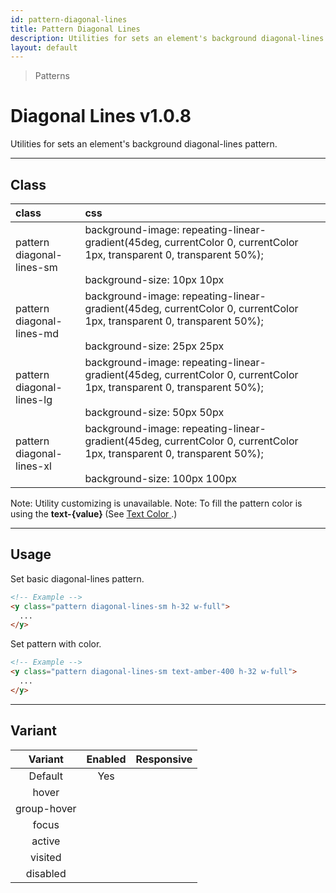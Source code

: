 ```yaml
---
id: pattern-diagonal-lines
title: Pattern Diagonal Lines
description: Utilities for sets an element's background diagonal-lines pattern.
layout: default
---
```


> Patterns

# Diagonal Lines <span class="ml-1 px-2 py-1 text-sm text-gray-600 bg-gray-300">v1.0.8</span>

Utilities for sets an element's background diagonal-lines pattern.

---

## Class

| <span class="px-3 py-1 text-white bg-charcoal-100 rounded-full">class</span> | <span class="px-3 py-1 text-white bg-charcoal-100 rounded-full">css</span> | |
|:--|:--|:-:|
| pattern <br> diagonal-lines-sm | background-image: repeating-linear-gradient(45deg, currentColor 0, currentColor 1px, transparent 0, transparent 50%); <br><br> background-size: 10px 10px | <y class="pattern diagonal-lines-sm w-32 h-56"></y> |
| pattern <br> diagonal-lines-md | background-image: repeating-linear-gradient(45deg, currentColor 0, currentColor 1px, transparent 0, transparent 50%); <br><br> background-size: 25px 25px | <y class="pattern diagonal-lines-md w-32 h-56"></y> |
| pattern <br> diagonal-lines-lg | background-image: repeating-linear-gradient(45deg, currentColor 0, currentColor 1px, transparent 0, transparent 50%); <br><br> background-size: 50px 50px | <y class="pattern diagonal-lines-lg w-32 h-56"></y> |
| pattern <br> diagonal-lines-xl | background-image: repeating-linear-gradient(45deg, currentColor 0, currentColor 1px, transparent 0, transparent 50%); <br><br> background-size: 100px 100px | <y class="pattern diagonal-lines-xl w-32 h-56"></y> |

<y class="mt-4 mx-4 p-3 border-l-8 border-gray-600 text-sm text-gray-600 bg-gray-200">
  <span class="pr-1 font-semibold">
    Note:
  </span>
  Utility customizing is unavailable.
</y>

<y class="mt-2 mb-4 mx-4 p-3 border-l-8 border-orange-600 text-sm text-orange-600 bg-orange-200">
  <span class="pr-1 font-semibold">
    Note:
  </span>
  To fill the pattern color is using the
  <strong>
    text-{value}
  </strong> (See
  <a href="/text-color/#class">
    Text Color
  </a>.)
</y>

---

## Usage

Set basic diagonal-lines pattern.

<y class="px-4 my-2 mx-auto w-56">
  <y class="pattern diagonal-lines-sm h-32"></y>
</y>


```html
<!-- Example -->
<y class="pattern diagonal-lines-sm h-32 w-full">
  ...
</y>
```

Set pattern with color.

<y class="px-4 my-2 mx-auto w-56">
  <y class="pattern diagonal-lines-sm h-32 text-amber-400"></y>
</y>


```html
<!-- Example -->
<y class="pattern diagonal-lines-sm text-amber-400 h-32 w-full">
  ...
</y>
```

---

## Variant

| <span class="font-semibold underline">Variant</span> | <span class="font-semibold underline">Enabled</span> | <span class="font-semibold underline">Responsive</span> |
|:-:|:-:|:-:|
| Default | Yes | |
| hover| | |
| group-hover | | |
| focus | | |
| active | | |
| visited | | |
| disabled | | |